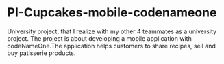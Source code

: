 # PI-Cupcakes-mobile-codenameone
University project, that I realize with my other 4 teammates as a university project. The project is about developing a mobile application with codeNameOne.The application helps customers to share recipes, sell and buy patisserie products.
